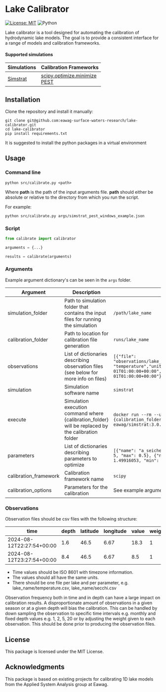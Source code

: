 # Lake Calibrator

[![License: MIT][mit-by-shield]][mit-by] ![Python][python-by-shield]

Lake calibrator is a tool designed for automating the calibration of hydrodynamic lake models. The goal is to provide a consistent interface for a range of models and calibration frameworks.

#### Supported simulations

| Simulations          | Calibration Frameworks                             |
|----------------------|----------------------------------------------------|
| [Simstrat][simstrat] | [scipy.optimize.minimize][scipy] <br> [PEST][pest] |

## Installation
Clone the repository and install it manually:
```commandline
git clone git@github.com:eawag-surface-waters-research/lake-calibrator.git
cd lake-calibrator
pip install requirements.txt
```
It is suggested to install the python packages in a virtual environment

## Usage

### Command line

```commandline
python src/calibrate.py <path>
```
Where **path** is the path of the input arguments file.
**path** should either be absolute or relative to the directory from which you run the script.

For example:
```commandline
python src/calibrate.py args/simstrat_pest_windows_example.json
```

### Script

```python
from calibrate import calibrator

arguments = {...}

results = calibrate(arguments)
```
### Arguments

Example argument dictionary's can be seen in the `args` folder.

| Argument              | Description                                                                                        | Example                                                                                                                                                                     |
|-----------------------|----------------------------------------------------------------------------------------------------|-----------------------------------------------------------------------------------------------------------------------------------------------------------------------------|
| simulation_folder     | Path to simulation folder that contains the input files for running the simulation                 | ```/path/lake_name```                                                                                                                                                       |
| calibration_folder    | Path to location for calibration file generation                                                   | ```runs/lake_name```                                                                                                                                                        |
| observations          | List of dictionaries describing observation files (see below for more info on files)               | ```[{"file": "observations/lake_name/temperature.csv","parameter": "temperature","unit": "degC","start": "1982-01-01T01:00:00+00:00","end": "2022-01-01T01:00:00+00:00"}]``` |
| simulation            | Simulation software name                                                                           | ```simstrat```                                                                                                                                                              |
| execute               | Simulation execution command where {calibration_folder} will be replaced by the calibration folder | ```docker run --rm --user $(id -u):$(id -g) -v {calibration_folder}:/simstrat/run eawag/simstrat:3.0.4 Settings.par```                                                      |
| parameters            | List of dictionaries describing parameters to optimize                                             | ```[{"name": "a_seiche", "initial":  2.0e-5, "min": 1e-5, "max": 0.5}, {"name": "p_absorb", "initial":  1.49916053, "min": 0.5, "max": 1.5}]```                             |
| calibration_framework | Calibration framework name                                                                         | ```scipy```                                                                                                                                                                 |
| calibration_options   | Parameters for the calibration                                                                     | See example argument files                                                                                                                                                  |

### Observations

Observation files should be csv files with the following structure:

| time                      | depth | latitude | longitude | value | weight |
|---------------------------|-------|----------|-----------|-------|--------|
| 2024-08-12T22:27:54+00:00 | 1.6   | 46.5     | 6.67      | 18.3  | 1      |
| 2024-08-12T23:27:54+00:00 | 8.4   | 46.5     | 6.67      | 8.5   | 1      |

- Time values should be ISO 8601 with timezone information.
- The values should all have the same units. 
- There should be one file per lake and per parameter, e.g. lake_name/temperature.csv, lake_name/secchi.csv

Observation frequency both in time and in depth can have a large impact on calibration results. A disproportionate 
amount of observations in a given season or at a given depth will bias the calibration. This can be handled by 
down sampling the observation to specific time intervals e.g. monthly and fixed depth values e.g. 1, 2, 5, 20 or by 
adjusting the weight given to each observation. This should be done prior to producing the observation files.

## License
This package is licensed under the MIT License.

## Acknowledgments
This package is based on existing projects for calibrating 1D lake models from the Applied System Analysis group at Eawag.


[mit-by]: https://opensource.org/licenses/MIT
[mit-by-shield]: https://img.shields.io/badge/License-MIT-g.svg
[python-by-shield]: https://img.shields.io/badge/Python-3.9-g
[simstrat]: https://github.com/Eawag-AppliedSystemAnalysis/Simstrat
[scipy]: https://docs.scipy.org/doc/scipy/reference/generated/scipy.optimize.minimize.html
[pest]: https://pesthomepage.org/